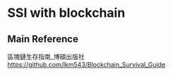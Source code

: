 # SSI with blockchain

## Main Reference

區塊鏈生存指南\_博碩出版社
https://github.com/lkm543/Blockchain_Survival_Guide
